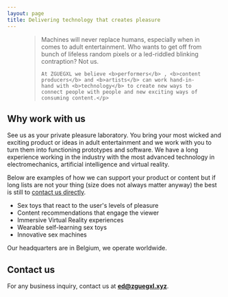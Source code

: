 ```yaml
---
layout: page
title: Delivering technology that creates pleasure
---
```


<figure>
  <blockquote class="blockquote">
    <p class="mb-0">Machines will never replace humans, especially when in comes to adult entertainment. Who wants to get off from bunch of lifeless random pixels or a led-riddled blinking contraption? Not us.

    At ZGUEGXL we believe <b>performers</b> , <b>content producers</b> and <b>artists</b> can work hand-in-hand with <b>technology</b> to create new ways to connect people with people and new exciting ways of consuming content.</p>
  </blockquote>
</figure>

## Why work with us
See us as your private pleasure laboratory. You bring your most wicked and exciting product or ideas in adult entertainment and we work with you to turn them into functioning prototypes and software. We have a long experience working in the industry with the most advanced technology in electromechanics, artificial intelligence and virtual reality.

Below are examples of how we can support your product or content but if long lists are not your thing (size does not always matter anyway) the best is still to [contact us directly](mailto:ed@zguegxl.xyz). 

* Sex toys that react to the user's levels of pleasure
* Content recommendations that engage the viewer
* Immersive Virtual Reality experiences
* Wearable self-learning sex toys
* Innovative sex machines

Our headquarters are in Belgium, we operate worldwide.

## Contact us
For any business inquiry, contact us at [**ed@zguegxl.xyz**](mailto:ed@zguegxl.xyz). 